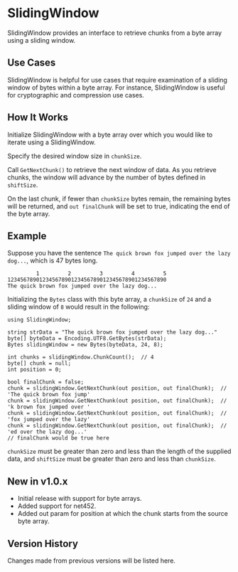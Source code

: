 # SlidingWindow

SlidingWindow provides an interface to retrieve chunks from a byte array using a sliding window.

## Use Cases

SlidingWindow is helpful for use cases that require examination of a sliding window of bytes within a byte array.  For instance, SlidingWindow is useful for cryptographic and compression use cases.

## How It Works

Initialize SlidingWindow with a byte array over which you would like to iterate using a SlidingWindow.

Specify the desired window size in ```chunkSize```.

Call ```GetNextChunk()``` to retrieve the next window of data.  As you retrieve chunks, the window will advance by the number of bytes defined in ```shiftSize```.

On the last chunk, if fewer than ```chunkSize``` bytes remain, the remaining bytes will be returned, and ```out finalChunk``` will be set to true, indicating the end of the byte array.

## Example

Suppose you have the sentence ```The quick brown fox jumped over the lazy dog...```, which is 47 bytes long.
```
         1         2         3         4         5
12345678901234567890123456789012345678901234567890
The quick brown fox jumped over the lazy dog...
```

Initializing the ```Bytes``` class with this byte array, a ```chunkSize``` of ```24``` and a sliding window of ```8``` would result in the following:

```
using SlidingWindow;

string strData = "The quick brown fox jumped over the lazy dog..."
byte[] byteData = Encoding.UTF8.GetBytes(strData);
Bytes slidingWindow = new Bytes(byteData, 24, 8);

int chunks = slidingWindow.ChunkCount();  // 4
byte[] chunk = null;
int position = 0;

bool finalChunk = false;
chunk = slidingWindow.GetNextChunk(out position, out finalChunk);  // 'The quick brown fox jump'
chunk = slidingWindow.GetNextChunk(out position, out finalChunk);  // 'k brown fox jumped over '
chunk = slidingWindow.GetNextChunk(out position, out finalChunk);  // 'fox jumped over the lazy'
chunk = slidingWindow.GetNextChunk(out position, out finalChunk);  // 'ed over the lazy dog...'
// finalChunk would be true here
```

```chunkSize``` must be greater than zero and less than the length of the supplied data, and ```shiftSize``` must be greater than zero and less than ```chunkSize```.

## New in v1.0.x

- Initial release with support for byte arrays.
- Added support for net452.
- Added out param for position at which the chunk starts from the source byte array.

## Version History

Changes made from previous versions will be listed here.

